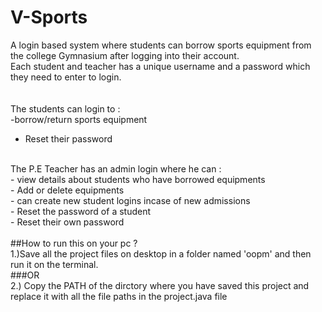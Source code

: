 # V-Sports
A login based system where students can borrow sports equipment from the college Gymnasium after logging into their account.<br />
Each student and teacher has a unique username and a password which they need to enter to login.   <br /><br />
<br />
The students can login to : <br />
-borrow/return sports equipment <br />
- Reset their password  <br />
<br />
The P.E Teacher has an admin login where he can  : <br />
- view details about students who have borrowed equipments <br /> 
- Add or delete equipments <br />
- can create new student logins incase of new admissions <br />
- Reset the password of a student  <br />
- Reset their own password<br />
<br />
##How to run this on your pc ?
<br />
1.)Save all the project files on desktop in a folder named 'oopm' and then run it on the terminal.<br />
###OR<br />
2.) Copy the PATH of the dirctory where you have saved this project and replace it with all the file paths in the project.java file <br />
